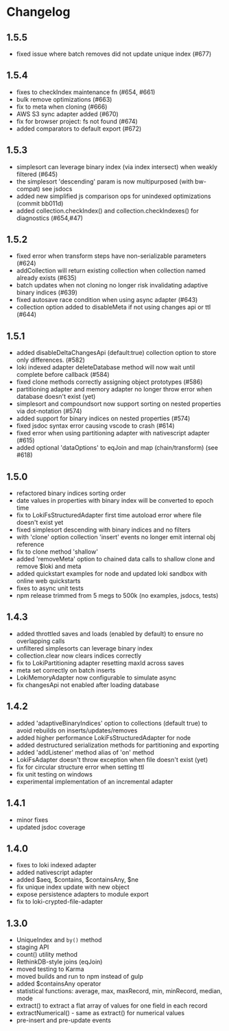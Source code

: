 # Changelog

## 1.5.5
* fixed issue where batch removes did not update unique index (#677)

## 1.5.4
* fixes to checkIndex maintenance fn (#654, #661)
* bulk remove optimizations (#663)
* fix to meta when cloning (#666)
* AWS S3 sync adapter added (#670)
* fix for browser project: fs not found (#674)
* added comparators to default export (#672)

## 1.5.3
* simplesort can leverage binary index (via index intersect) when weakly filtered (#645)
* the simplesort 'descending' param is now multipurposed (with bw-compat) see jsdocs
* added new simplified js comparison ops for unindexed optimizations (commit bb011d)
* added collection.checkIndex() and collection.checkIndexes() for diagnostics (#654,#47)

## 1.5.2
* fixed error when transform steps have non-serializable parameters (#624)
* addCollection will return existing collection when collection named already exists (#635)
* batch updates when not cloning no longer risk invalidating adaptive binary indices (#639)
* fixed autosave race condition when using async adapter (#643)
* collection option added to disableMeta if not using changes api or ttl (#644)

## 1.5.1
* added disableDeltaChangesApi (default:true) collection option to store only differences. (#582)
* loki indexed adapter deleteDatabase method will now wait until complete before callback (#584)
* fixed clone methods correctly assigning object prototypes (#586)
* partitioning adapter and memory adapter no longer throw error when database doesn't exist (yet)
* simplesort and compoundsort now support sorting on nested properties via dot-notation (#574)
* added support for binary indices on nested properties (#574)
* fixed jsdoc syntax error causing vscode to crash (#614)
* fixed error when using partitioning adapter with nativescript adapter (#615)
* added optional 'dataOptions' to eqJoin and map (chain/transform) (see #618)

## 1.5.0
* refactored binary indices sorting order
* date values in properties with binary index will be converted to epoch time
* fix to LokiFsStructuredAdapter first time autoload error where file doesn't exist yet
* fixed simplesort descending with binary indices and no filters
* with 'clone' option collection 'insert' events no longer emit internal obj reference
* fix to clone method 'shallow'
* added 'removeMeta' option to chained data calls to shallow clone and remove $loki and meta
* added quickstart examples for node and updated loki sandbox with online web quickstarts
* fixes to async unit tests
* npm release trimmed from 5 megs to 500k (no examples, jsdocs, tests)

## 1.4.3
* added throttled saves and loads (enabled by default) to ensure no overlapping calls
* unfiltered simplesorts can leverage binary index
* collection.clear now clears indices correctly
* fix to LokiPartitioning adapter resetting maxId across saves
* meta set correctly on batch inserts
* LokiMemoryAdapter now configurable to simulate async
* fix changesApi not enabled after loading database

## 1.4.2
* added 'adaptiveBinaryIndices' option to collections (default true) to avoid rebuilds on inserts/updates/removes
* added higher performance LokiFsStructuredAdapter for node
* added destructured serialization methods for partitioning and exporting
* added 'addListener' method alias of 'on' method
* LokiFsAdapter doesn't throw exception when file doesn't exist (yet)
* fix for circular structure error when setting ttl
* fix unit testing on windows
* experimental implementation of an incremental adapter

## 1.4.1
* minor fixes
* updated jsdoc coverage

## 1.4.0
* fixes to loki indexed adapter
* added nativescript adapter
* added $aeq, $contains, $containsAny, $ne
* fix unique index update with new object
* expose persistence adapters to module export
* fix to loki-crypted-file-adapter

## 1.3.0

* UniqueIndex and `by()` method
* staging API
* count() utility method
* RethinkDB-style joins (eqJoin)
* moved testing to Karma
* moved builds and run to npm instead of gulp
* added $containsAny operator
* statistical functions: average, max, maxRecord, min, minRecord, median, mode
* extract() to extract a flat array of values for one field in each record
* extractNumerical() - same as extract() for numerical values
* pre-insert and pre-update events

